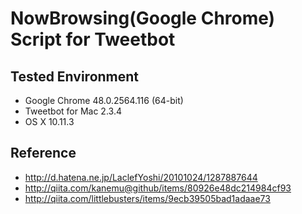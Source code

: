 # NowBrowsing(Google Chrome) Script for Tweetbot

## Tested Environment
* Google Chrome 48.0.2564.116 (64-bit)
* Tweetbot for Mac 2.3.4
* OS X 10.11.3

## Reference
 * http://d.hatena.ne.jp/LaclefYoshi/20101024/1287887644
 * http://qiita.com/kanemu@github/items/80926e48dc214984cf93
 * http://qiita.com/littlebusters/items/9ecb39505bad1adaae73

